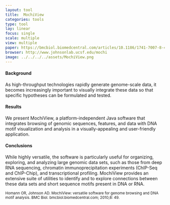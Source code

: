 ```yaml
---
layout: tool
title:  MochiView
categories: tools
type: tool
lay: linear
focus: single
scale: multiple
view: multiple
paper: https://bmcbiol.biomedcentral.com/articles/10.1186/1741-7007-8-49
browser: http://www.johnsonlab.ucsf.edu/mochi
image: ../../../../assets/MochiView.png
---
```

<h4>Background</h4>
As high-throughput technologies rapidly generate genome-scale data, it becomes increasingly important to visually integrate these data so that specific hypotheses can be formulated and tested.

<h4>Results</h4>
We present MochiView, a platform-independent Java software that integrates browsing of genomic sequences, features, and data with DNA motif visualization and analysis in a visually-appealing and user-friendly application.

<h4>Conclusions</h4>
While highly versatile, the software is particularly useful for organizing, exploring, and analyzing large genomic data sets, such as those from deep RNA sequencing, chromatin immunoprecipitation experiments (ChIP-Seq and ChIP-Chip), and transcriptional profiling. MochiView provides an extensive suite of utilities to identify and to explore connections between these data sets and short sequence motifs present in DNA or RNA.


<small>Homann OR, Johnson AD. MochiView: versatile software for genome browsing and DNA motif analysis. BMC Biol. bmcbiol.biomedcentral.com; 2010;8: 49.</small>
